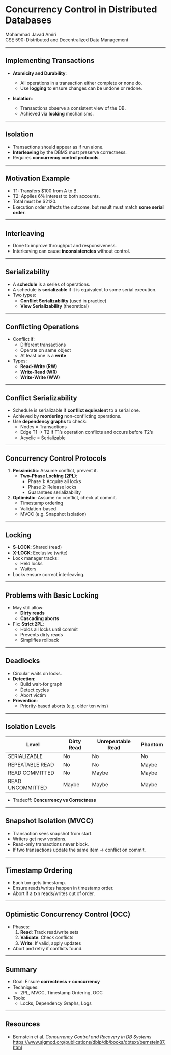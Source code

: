 # Concurrency Control in Distributed Databases

Mohammad Javad Amiri  
CSE 590: Distributed and Decentralized Data Management

---

## Implementing Transactions

- **Atomicity and Durability**:
  - All operations in a transaction either complete or none do.
  - Use **logging** to ensure changes can be undone or redone.

- **Isolation**:
  - Transactions observe a consistent view of the DB.
  - Achieved via **locking** mechanisms.

---

## Isolation

- Transactions should appear as if run alone.
- **Interleaving** by the DBMS must preserve correctness.
- Requires **concurrency control protocols**.

---

## Motivation Example

- T1: Transfers $100 from A to B.
- T2: Applies 6% interest to both accounts.
- Total must be $2120.
- Execution order affects the outcome, but result must match **some serial order**.

---

## Interleaving

- Done to improve throughput and responsiveness.
- Interleaving can cause **inconsistencies** without control.

---

## Serializability

- A **schedule** is a series of operations.
- A schedule is **serializable** if it is equivalent to some serial execution.
- Two types:
  - **Conflict Serializability** (used in practice)
  - **View Serializability** (theoretical)

---

## Conflicting Operations

- Conflict if:
  - Different transactions
  - Operate on same object
  - At least one is a **write**
- Types:
  - **Read-Write (RW)**
  - **Write-Read (WR)**
  - **Write-Write (WW)**

---

## Conflict Serializability

- Schedule is serializable if **conflict equivalent** to a serial one.
- Achieved by **reordering** non-conflicting operations.
- Use **dependency graphs** to check:
  - Nodes = Transactions
  - Edge T1 → T2 if T1’s operation conflicts and occurs before T2’s
  - Acyclic = Serializable

---

## Concurrency Control Protocols

1. **Pessimistic**: Assume conflict, prevent it.
   - **Two-Phase Locking ([2PL](./2pl.md))**:
     - Phase 1: Acquire all locks
     - Phase 2: Release locks
     - Guarantees serializability
2. **Optimistic**: Assume no conflict, check at commit.
   - Timestamp ordering
   - Validation-based
   - MVCC (e.g. Snapshot Isolation)

---

## Locking

- **S-LOCK**: Shared (read)
- **X-LOCK**: Exclusive (write)
- Lock manager tracks:
  - Held locks
  - Waiters
- Locks ensure correct interleaving.

---

## Problems with Basic Locking

- May still allow:
  - **Dirty reads**
  - **Cascading aborts**
- Fix: **Strict 2PL**:
  - Holds all locks until commit
  - Prevents dirty reads
  - Simplifies rollback

---

## Deadlocks

- Circular waits on locks.
- **Detection**:
  - Build wait-for graph
  - Detect cycles
  - Abort victim
- **Prevention**:
  - Priority-based aborts (e.g. older txn wins)

---

## Isolation Levels

| Level              | Dirty Read | Unrepeatable Read | Phantom |
|--------------------|------------|--------------------|---------|
| SERIALIZABLE        | No         | No                 | No      |
| REPEATABLE READ     | No         | No                 | Maybe   |
| READ COMMITTED      | No         | Maybe              | Maybe   |
| READ UNCOMMITTED    | Maybe      | Maybe              | Maybe   |

- Tradeoff: **Concurrency vs Correctness**

---

## Snapshot Isolation (MVCC)

- Transaction sees snapshot from start.
- Writers get new versions.
- Read-only transactions never block.
- If two transactions update the same item → conflict on commit.

---

## Timestamp Ordering

- Each txn gets timestamp.
- Ensure reads/writes happen in timestamp order.
- Abort if a txn reads/writes out of order.

---

## Optimistic Concurrency Control (OCC)

- Phases:
  1. **Read**: Track read/write sets
  2. **Validate**: Check conflicts
  3. **Write**: If valid, apply updates
- Abort and retry if conflicts found.

---

## Summary

- Goal: Ensure **correctness + concurrency**
- Techniques:
  - 2PL, MVCC, Timestamp Ordering, OCC
- Tools:
  - Locks, Dependency Graphs, Logs

---

## Resources

- Bernstein et al. *Concurrency Control and Recovery in DB Systems*  
  https://www.sigmod.org/publications/dblp/db/books/dbtext/bernstein87.html

